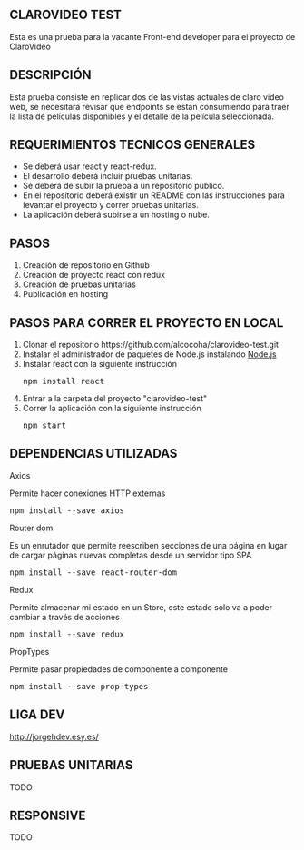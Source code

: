 ## CLAROVIDEO TEST

Esta es una prueba para la vacante Front-end developer para el proyecto de ClaroVideo

## DESCRIPCIÓN

Esta prueba consiste en replicar dos de las vistas actuales de claro video web, se necesitará revisar que endpoints se están consumiendo para traer la lista de películas disponibles y el detalle de la película seleccionada. 

## REQUERIMIENTOS TECNICOS GENERALES

<ul>
    <li>Se deberá usar react y react-redux.</li>
    <li>El desarrollo deberá incluir pruebas unitarias.</li>
    <li>Se deberá de subir la prueba a un repositorio publico.</li>
    <li>En el repositorio deberá existir un README con las instrucciones para levantar el proyecto y correr pruebas
unitarias.</li>
    <li>La aplicación deberá subirse a un hosting o nube.</li>
</ul>

## PASOS
<ol>
    <li>Creación de repositorio en Github</li>
    <li>Creación de proyecto react con redux</li>
    <li>Creación de pruebas unitarias</li>
    <li>Publicación en hosting</li>
</ol>

## PASOS PARA CORRER EL PROYECTO EN LOCAL

<ol>
    <li>Clonar el repositorio https://github.com/alcocoha/clarovideo-test.git</li>
    <li>Instalar el administrador de paquetes de Node.js instalando <a href="https://nodejs.org/es/" target="_blank">Node.js</a></li>
    <li>
        Instalar react con la siguiente instrucción
        <pre>npm install react</pre>
    </li>
    <li>Entrar a la carpeta del proyecto "clarovideo-test"</li>
    <li>
        Correr la aplicación con la siguiente instrucción
        <pre>npm start</pre>
    </li>
</ol>

## DEPENDENCIAS UTILIZADAS

<p>Axios</p>
<p>Permite hacer conexiones HTTP externas</p>
<pre>npm install --save axios</pre>

<p>Router dom</p>
<p>Es un enrutador que permite reescriben secciones de una página en lugar de cargar páginas nuevas completas desde un servidor tipo SPA</p>
<pre>npm install --save react-router-dom</pre>

<p>Redux</p>
<p>Permite almacenar mi estado en un Store, este estado solo va a poder cambiar a través de acciones</p>
<pre>npm install --save redux</pre>

<p>PropTypes</p>
<p>Permite pasar propiedades de componente a componente</p>
<pre>npm install --save prop-types</pre>

## LIGA DEV

http://jorgehdev.esy.es/

## PRUEBAS UNITARIAS

TODO

## RESPONSIVE

TODO